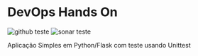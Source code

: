 # DevOps Hands On

![github teste](https://github.com/rmurakami/devopslab/actions/workflows/pipeline.yml/badge.svg?branch=main)
![sonar teste](https://sonarcloud.io/summary/new_code?id=rmurakami_devopslab)


Aplicação Simples em Python/Flask com teste usando Unittest


